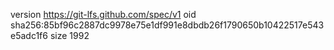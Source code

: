 version https://git-lfs.github.com/spec/v1
oid sha256:85bf96c2887dc9978e75e1df991e8dbdb26f1790650b10422517e543e5adc1f6
size 1992
